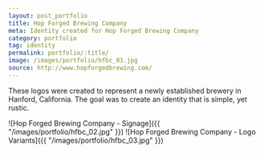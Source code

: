 ```yaml
---
layout: post_portfolio
title: Hop Forged Brewing Company
meta: Identity created for Hop Forged Brewing Company
category: portfolio
tag: identity
permalink: portfolio/:title/
image: /images/portfolio/hfbc_01.jpg
source: http://www.hopforgedbrewing.com/
---
```


These logos were created to represent a newly established brewery in Hanford, California. The goal was to create an identity that is simple, yet rustic.

![Hop Forged Brewing Company - Signage]({{ "/images/portfolio/hfbc_02.jpg" }})
![Hop Forged Brewing Company - Logo Variants]({{ "/images/portfolio/hfbc_03.jpg" }})